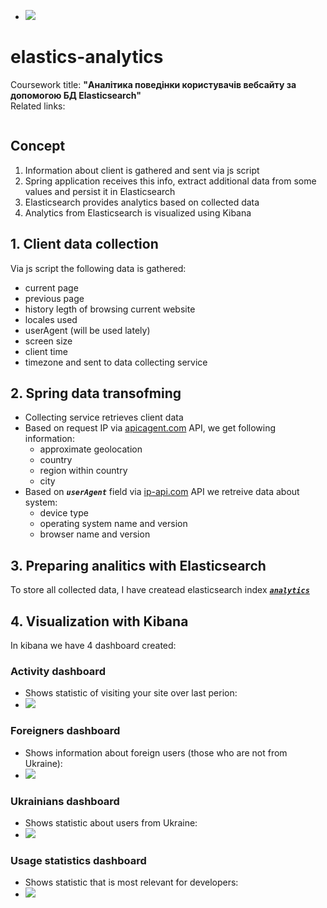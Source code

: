- ![](https://drive.google.com/uc?export=view&id=10zv76IKs4-JlYCr4qQvbZiqaiPoBoNus)  
# elastics-analytics 
 Coursework title: **"Аналітика поведінки користувачів вебсайту за допомогою БД Elasticsearch"**  
 Related links:
 ```
 ```
## Concept
1. Information about client is gathered and sent via js script
2. Spring application receives this info, extract additional data from some values and persist it in Elasticsearch
3. Elasticsearch provides analytics based on collected data
4. Analytics from Elasticsearch is visualized using Kibana

## 1. Client data collection
 Via js script the following data is gathered:
 - current page
 - previous page
 - history legth of browsing current website
 - locales used
 - userAgent (will be used lately)
 - screen size
 - client time
 - timezone
 and sent to data collecting service
## 2. Spring data transofming
 - Collecting service retrieves client data
 - Based on request IP  via [apicagent.com](https://www.apicagent.com/) API, we get following information:
   - approximate geolocation 
   - country
   - region within country
   - city
 - Based on ***`userAgent`*** field via [ip-api.com](https://ip-api.com/) API we retreive data about system:
   - device type
   - operating system name and version
   - browser name and version 
## 3. Preparing analitics with Elasticsearch
   To store all collected data, I have createad elasticsearch index [***`analytics`***](https://github.com/olehhaliak/elastics-analytics/blob/master/kibana-resources/indexes/analytics-index.json)

## 4. Visualization with Kibana
In kibana we have 4 dashboard created:  
### Activity dashboard
- Shows statistic of visiting your site over last perion:  
- ![](https://drive.google.com/uc?export=view&id=10zv76IKs4-JlYCr4qQvbZiqaiPoBoNus)  

### Foreigners dashboard
- Shows information about foreign users (those who are not from Ukraine):
- ![](https://drive.google.com/uc?export=view&id=18FvshTUkuLpdyYrYt9HXeLZ8CWv70r_W)  

### Ukrainians dashboard
- Shows statistic about users from Ukraine:
- ![](https://drive.google.com/uc?export=view&id=1EyswYdhbfp-MU1Yiljosi473R-26PzUk)

### Usage statistics dashboard
- Shows statistic that is most relevant for developers:
- ![](https://drive.google.com/uc?export=view&id=1fW-Otm9uLAPOmz9cdAsP31dT5YJFwj7D)
